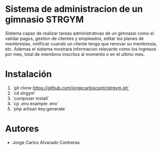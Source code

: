 # Sistema de administracion de un gimnasio STRGYM

Sistema capaz de realizar tareas administrativas de un gimnasio como el validar pagos, gestion de clientes y empleados, editar los planes de membresias, notificar cuando un cliente tenga que renovar su membresia, etc. 
Ademas el sistema mostrara informacion relevante como los ingresos por mes, total de miembros inscritos al momento o en el ultimo mes. 

# Instalación

1. ´git clone  https://github.com/jorgecarloscontr/strgym.git´
2. ´cd strgym´
3. ´composer install´
4. ´cp .env.example .env´
5. ´php artisan key:generate´

# Autores

- Jorge Carlos Alvarado Contreras
